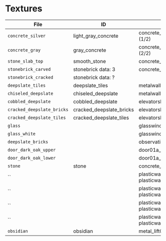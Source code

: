 # Textures

| File | ID | Description |
| ---- | -- | ----------- |
| `concrete_silver` | light_gray_concrete | concrete_modular_wall001a (1/2) |
| `concrete_gray` | gray_concrete | concrete_modular_wall001a (2/2)|
| `stone_slab_top` | smooth_stone | concrete_modular_floor001a |
| `stonebrick_carved` | stonebrick data: 3 | concrete_modular_ceiling001a |
| `stonebrick_cracked` | stonebrick data: ? |  |
| `deepslate_tiles` | deepslate_tiles | metalwall_bts_002c |
| `chiseled_deepslate` | chiseled_deepslate | metalwall048b_lrg |
| `cobbled_deepslate` | cobbled_deepslate | elevatorshaft_wall (1/3) |
| `cracked_deepslate_bricks` | cracked_deepslate_bricks | elevatorshaft_wall (2/3) |
| `cracked_deepslate_tiles` | cracked_deepslate_tiles | elevatorshaft_wall (3/3) |
| `glass` | | glasswindow_frosted (1/2) |
| `glass_white` | | glasswindow_frosted (2/2) |
| `deepslate_bricks` |  | observation_tilefloor001a |
| `door_dark_oak_upper` |  | door01a_skin6 (1/2) |
| `door_dark_oak_lower` |  | door01a_skin6 (2/2) |
| `stone` | stone | concrete_modular_floor001c |
| `` |  | plasticwall003a + plasticwall004a (1/4) |
| `` |  | plasticwall003a + plasticwall004a (2/4) |
| `` |  | plasticwall003a + plasticwall004a (3/4) |
| `` |  | plasticwall003a + plasticwall004a (4/4) |
| `obsidian` | obsidian | metal_lift001e |
